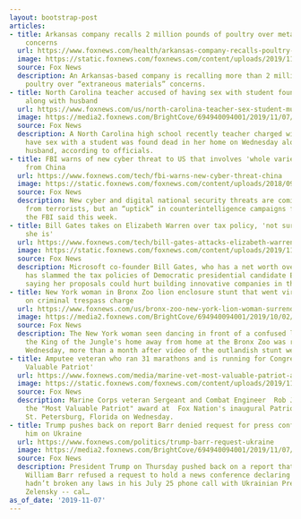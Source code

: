 ```yaml
---
layout: bootstrap-post
articles:
- title: Arkansas company recalls 2 million pounds of poultry over metal contamination
    concerns
  url: https://www.foxnews.com/health/arkansas-company-recalls-poultry-metal
  image: https://static.foxnews.com/foxnews.com/content/uploads/2019/11/iStock-168372570-1.jpg
  source: Fox News
  description: An Arkansas-based company is recalling more than 2 million pounds of
    poultry over “extraneous materials” concerns.
- title: North Carolina teacher accused of having sex with student found dead in home
    along with husband
  url: https://www.foxnews.com/us/north-carolina-teacher-sex-student-murder-suicide-husband
  image: https://media2.foxnews.com/BrightCove/694940094001/2019/11/07/694940094001_6101456557001_6101456053001-vs.jpg
  source: Fox News
  description: A North Carolina high school recently teacher charged with allegedly
    have sex with a student was found dead in her home on Wednesday along with her
    husband, according to officials.
- title: FBI warns of new cyber threat to US that involves 'whole variety' of actors
    from China
  url: https://www.foxnews.com/tech/fbi-warns-new-cyber-threat-china
  image: https://static.foxnews.com/foxnews.com/content/uploads/2018/09/fbichristopherwray.jpg
  source: Fox News
  description: New cyber and digital national security threats are coming not just
    from terrorists, but an “uptick” in counterintelligence campaigns from China,
    the FBI said this week.
- title: Bill Gates takes on Elizabeth Warren over tax policy, 'not sure how open-minded
    she is'
  url: https://www.foxnews.com/tech/bill-gates-attacks-elizabeth-warren-tax-policy
  image: https://static.foxnews.com/foxnews.com/content/uploads/2019/11/Warren-2.jpg
  source: Fox News
  description: Microsoft co-founder Bill Gates, who has a net worth over $100 billion,
    has slammed the tax policies of Democratic presidential candidate Elizabeth Warren,
    saying her proposals could hurt building innovative companies in the U.S.
- title: New York woman in Bronx Zoo lion enclosure stunt that went viral arrested
    on criminal trespass charge
  url: https://www.foxnews.com/us/bronx-zoo-new-york-lion-woman-surrenders
  image: https://media2.foxnews.com/BrightCove/694940094001/2019/10/02/694940094001_6091096695001_6091093981001-vs.jpg
  source: Fox News
  description: The New York woman seen dancing in front of a confused lion after crashing
    the King of the Jungle's home away from home at the Bronx Zoo was reportedly arrested
    Wednesday, more than a month after video of the outlandish stunt went viral.
- title: Amputee veteran who ran 31 marathons and is running for Congress named 'Most
    Valuable Patriot'
  url: https://www.foxnews.com/media/marine-vet-most-valuable-patriot-awards-congress
  image: https://static.foxnews.com/foxnews.com/content/uploads/2019/11/ROB.jpg
  source: Fox News
  description: Marine Corps veteran Sergeant and Combat Engineer  Rob Jones received
    the "Most Valuable Patriot" award at  Fox Nation's inaugural Patriot Awards in
    St. Petersburg, Florida on Wednesday.
- title: Trump pushes back on report Barr denied request for press conference clearing
    him on Ukraine
  url: https://www.foxnews.com/politics/trump-barr-request-ukraine
  image: https://media2.foxnews.com/BrightCove/694940094001/2019/11/07/694940094001_6101287103001_6101285427001-vs.jpg
  source: Fox News
  description: President Trump on Thursday pushed back on a report that Attorney General
    William Barr refused a request to hold a news conference declaring that the president
    hadn’t broken any laws in his July 25 phone call with Ukrainian President Volodymyr
    Zelensky -- cal…
as_of_date: '2019-11-07'
---
```


